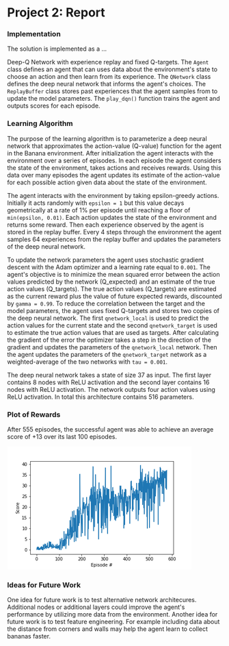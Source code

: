 # Project 2: Report

### Implementation

The solution is implemented as a ...

Deep-Q Network with experience replay and fixed Q-targets. The `Agent` class defines an agent that can uses data about the environment's state to choose an action and then learn from its experience. The `QNetwork` class defines the deep neural network that informs the agent's choices. The `ReplayBuffer` class stores past experiences that the agent samples from to update the model parameters. The `play_dqn()` function trains the agent and outputs scores for each episode.

### Learning Algorithm

The purpose of the learning algorithm is to parameterize a deep neural network that approximates the action-value (Q-value) function for the agent in the Banana environment. After initialization the agent interacts with the environment over a series of episodes. In each episode the agent considers the state of the environment, takes actions and receives rewards. Using this data over many episodes the agent updates its estimate of the action-value for each possible action given data about the state of the environment. 

The agent interacts with the environment by taking epsilon-greedy actions. Initially it acts randomly with `epsilon = 1` but this value decays geometrically at a rate of 1% per episode until reaching a floor of `min(epsilon, 0.01)`. Each action updates the state of the environment and returns some reward. Then each experience observed by the agent is stored in the replay buffer. Every 4 steps through the environment the agent samples 64 experiences from the replay buffer and updates the parameters of the deep neural network.

To update the network parameters the agent uses stochastic gradient descent with the Adam optimizer and a learning rate equal to `0.001`. The agent's objective is to minimize the mean squared error between the action values predicted by the network (Q_expected) and an estimate of the true action values (Q_targets). The true action values (Q_targets) are estimated as the current reward plus the value of future expected rewards, discounted by `gamma = 0.99`. To reduce the correlation between the target and the model parameters, the agent uses fixed Q-targets and stores two copies of the deep neural network. The first `qnetwork_local` is used to predict the action values for the current state and the second `qnetwork_target` is used to estimate the true action values that are used as targets. After calculating the gradient of the error the optimizer takes a step in the direction of the gradient and updates the parameters of the `qnetwork_local` network. Then the agent updates the parameters of the `qnetwork_target` network as a weighted-average of the two networks with `tau = 0.001`.

The deep neural network takes a state of size 37 as input. The first layer contains 8 nodes with ReLU activation and the second layer contains 16 nodes with ReLU activation. The network outputs four action values using ReLU activation. In total this architecture contains 516 parameters.

### Plot of Rewards

After 555 episodes, the successful agent was able to achieve an average score of +13 over its last 100 episodes.

![Scores](score_history.png)

### Ideas for Future Work

One idea for future work is to test alternative network architecures. Additional nodes or additional layers could improve the agent's performance by utilizing more data from the environment. Another idea for future work is to test feature engineering. For example including data about the distance from corners and walls may help the agent learn to collect bananas faster.
